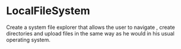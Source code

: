 # LocalFileSystem
Create a system file explorer that allows the user to navigate , create directories and upload files in the same way as he would in his usual operating system.
